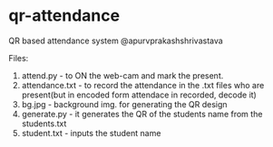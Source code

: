 # qr-attendance
QR based attendance system
@apurvprakashshrivastava


Files: 
1. attend.py - to ON the web-cam and mark the present.
2. attendance.txt - to record the attendance in the .txt files who are present(but in encoded form attendace in recorded, decode it)
3. bg.jpg - background img. for generating the QR design
4. generate.py - it generates the QR of the students name from the students.txt
5. student.txt - inputs the student name
